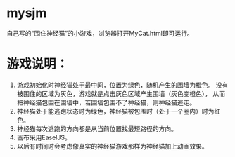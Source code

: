 # mysjm
自己写的“围住神经猫”的小游戏，浏览器打开MyCat.html即可运行。

# 游戏说明：
1. 游戏初始化时神经猫处于最中间，位置为绿色，随机产生的围墙为橙色。
没有被围住的区域为灰色，游戏就是点击灰色区域产生围墙（灰色变橙色），
从而把神经猫包围在围墙中，若围墙包围不了神经猫，则神经猫逃走。
2. 神经猫处于能逃跑状态时为绿色，神经猫被包围时（处于一个圈内）时为红色。
3. 神经猫每次逃跑的方向都是从当前位置找最短路径的方向。
4. 画布采用EaselJS。
5. 以后有时间时会考虑像真实的神经猫游戏那样为神经猫加上动画效果。
